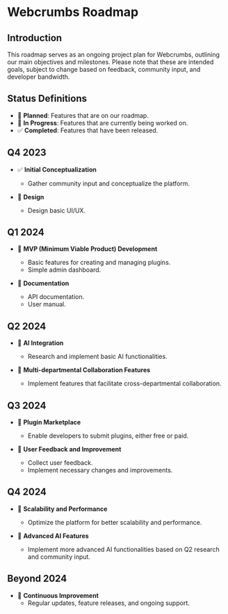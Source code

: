 # Webcrumbs Roadmap

## Introduction

This roadmap serves as an ongoing project plan for Webcrumbs, outlining our main objectives and milestones. Please note that these are intended goals, subject to change based on feedback, community input, and developer bandwidth.

## Status Definitions

- 📝 **Planned**: Features that are on our roadmap.
- 🚧 **In Progress**: Features that are currently being worked on.
- ✅ **Completed**: Features that have been released.

## Q4 2023

- ✅ **Initial Conceptualization**
  - Gather community input and conceptualize the platform.
  
- 📝 **Design**
  - Design basic UI/UX.

## Q1 2024

- 📝 **MVP (Minimum Viable Product) Development**
  - Basic features for creating and managing plugins.
  - Simple admin dashboard.

- 📝 **Documentation**
  - API documentation.
  - User manual.
  
## Q2 2024

- 📝 **AI Integration**
  - Research and implement basic AI functionalities.

- 📝 **Multi-departmental Collaboration Features**
  - Implement features that facilitate cross-departmental collaboration.

## Q3 2024

- 📝 **Plugin Marketplace**
  - Enable developers to submit plugins, either free or paid.
  
- 📝 **User Feedback and Improvement**
  - Collect user feedback.
  - Implement necessary changes and improvements.

## Q4 2024

- 📝 **Scalability and Performance**
  - Optimize the platform for better scalability and performance.

- 📝 **Advanced AI Features**
  - Implement more advanced AI functionalities based on Q2 research and community input.

## Beyond 2024

- 📝 **Continuous Improvement**
  - Regular updates, feature releases, and ongoing support.
